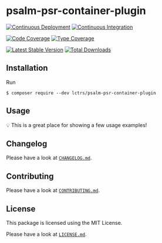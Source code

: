# psalm-psr-container-plugin

[![Continuous Deployment](https://github.com/Lctrs/psalm-psr-container-plugin/workflows/Continuous%20Deployment/badge.svg)](https://github.com/Lctrs/psalm-psr-container-plugin/actions)
[![Continuous Integration](https://github.com/Lctrs/psalm-psr-container-plugin/workflows/Continuous%20Integration/badge.svg)](https://github.com/Lctrs/psalm-psr-container-plugin/actions)

[![Code Coverage](https://codecov.io/gh/Lctrs/psalm-psr-container-plugin/branch/master/graph/badge.svg)](https://codecov.io/gh/Lctrs/psalm-psr-container-plugin)
[![Type Coverage](https://shepherd.dev/github/Lctrs/psalm-psr-container-plugin/coverage.svg)](https://shepherd.dev/github/Lctrs/psalm-psr-container-plugin)

[![Latest Stable Version](https://img.shields.io/packagist/v/Lctrs/psalm-psr-container-plugin?style=flat-square)](https://packagist.org/packages/Lctrs/psalm-psr-container-plugin)
[![Total Downloads](https://img.shields.io/packagist/dt/Lctrs/psalm-psr-container-plugin?style=flat-square)](https://packagist.org/packages/Lctrs/psalm-psr-container-plugin)

## Installation

Run

```
$ composer require --dev lctrs/psalm-psr-container-plugin
```

## Usage

:bulb: This is a great place for showing a few usage examples!

## Changelog

Please have a look at [`CHANGELOG.md`](CHANGELOG.md).

## Contributing

Please have a look at [`CONTRIBUTING.md`](.github/CONTRIBUTING.md).

## License

This package is licensed using the MIT License.

Please have a look at [`LICENSE.md`](LICENSE.md).
